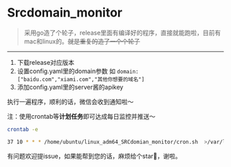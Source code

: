 # Srcdomain_monitor
> 采用go造了个轮子，release里面有编译好的程序，直接就能跑啦，目前有mac和linux的。~~就是重复的造了一个个轮子~~
---

1. 下载release对应版本
2. 设置config.yaml里的domain参数 
如 
`domain: ["baidu.com","xiami.com","其他你想要的域名"] `
3. 添加config.yaml里的server酱的apikey

执行一遍程序，顺利的话，微信会收到通知啦～

注：使用crontab等**计划任务**即可达成每日监控并推送～ 
```bash 
crontab -e 

37 10 * * * /home/ubuntu/linux_adm64_SRCdomian_monitor/cron.sh  >/var/log/cron.log 2>&1
```

有问题欢迎提issue，如果能帮到您的话，麻烦给个star🌟，谢啦。
